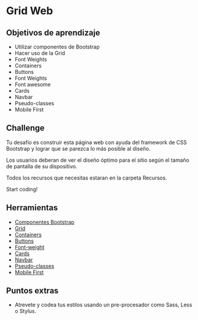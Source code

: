 # Grid Web

## Objetivos de aprendizaje

- Utilizar componentes de Bootstrap
- Hacer uso de la Grid
- Font Weights
- Containers
- Buttons
- Font Weights
- Font awesome
- Cards
- Navbar
- Pseudo-classes
- Mobile First

## Challenge

Tu desafío es construir esta página web con ayuda del
framework de CSS Bootstrap y lograr que se parezca lo más posible al diseño.

Los usuarios deberan de ver el diseño óptimo para el sitio según el tamaño de pantalla de su dispositivo.

Todos los recursos que necesitas estaran en la carpeta Recursos.

Start coding!

## Herramientas

- [Componentes Bootstrap](https://getbootstrap.com/docs/5.2/getting-started/introduction/)
- [Grid](https://getbootstrap.com/docs/5.2/layout/grid/)
- [Containers](https://getbootstrap.com/docs/5.2/layout/containers/)
- [Buttons](https://getbootstrap.com/docs/5.2/components/buttons/)
- [Font-weight](https://developer.mozilla.org/es/docs/Web/CSS/font-weight)
- [Cards](https://getbootstrap.com/docs/5.2/components/card/)
- [Navbar](https://getbootstrap.com/docs/5.2/components/navbar/)
- [Pseudo-classes](https://developer.mozilla.org/es/docs/Web/CSS/Pseudo-classes)
- [Mobile First](https://developer.mozilla.org/es/docs/Glossary/Mobile_First)

## Puntos extras

- Atrevete y codea tus estilos usando un pre-procesador como Sass, Less o Stylus.
